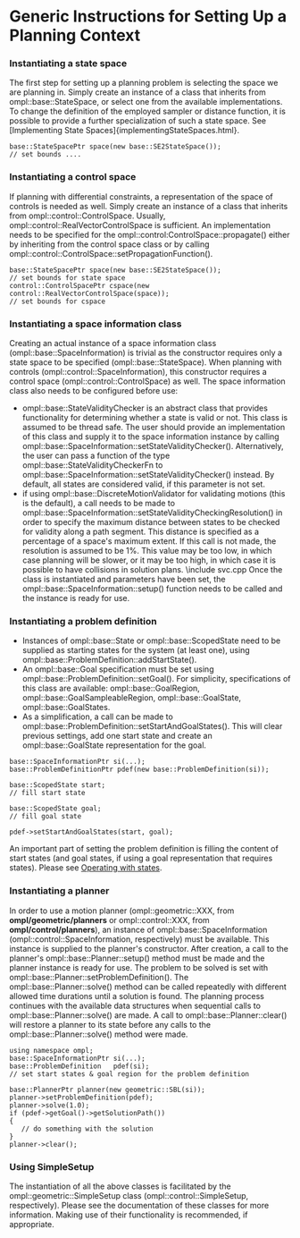 # Generic Instructions for Setting Up a Planning Context

### Instantiating a state space

The first step for setting up a planning problem is selecting the space we are planning in. Simply create an instance of a class that inherits from ompl::base::StateSpace, or select one from the available implementations. To change the definition of the employed sampler or distance function, it is possible to provide a further specialization of such a state space. See [Implementing State Spaces]{implementingStateSpaces.html}.

~~~{.cpp}
base::StateSpacePtr space(new base::SE2StateSpace());
// set bounds ....
~~~


### Instantiating a control space

If planning with differential constraints, a representation of the space of controls is needed as well. Simply create an instance of a class that inherits from ompl::control::ControlSpace. Usually, ompl::control::RealVectorControlSpace is sufficient. An implementation needs to be specified for the ompl::control:ControlSpace::propagate() either by inheriting from the control space class or by calling ompl::control::ControlSpace::setPropagationFunction().

~~~{.cpp}
base::StateSpacePtr space(new base::SE2StateSpace());
// set bounds for state space
control::ControlSpacePtr cspace(new control::RealVectorControlSpace(space));
// set bounds for cspace
~~~


### Instantiating a space information class

Creating an actual instance of a space information class (ompl::base::SpaceInformation) is trivial as the constructor requires only a state space to be specified (ompl::base::StateSpace). When planning with controls (ompl::control::SpaceInformation), this constructor requires a control space (ompl::control::ControlSpace) as well.  The space information class also needs to be configured before use:

- ompl::base::StateValidityChecker is an abstract class that provides functionality for determining whether a state is valid or not. This class is assumed to be thread safe. The user should provide an implementation of this class and supply it to the space information instance by calling ompl::base::SpaceInformation::setStateValidityChecker(). Alternatively, the user can pass a function of the type ompl::base::StateValidityCheckerFn to ompl::base::SpaceInformation::setStateValidityChecker() instead. By default, all states are considered valid, if this parameter is not set.
- if using ompl::base::DiscreteMotionValidator for validating motions (this is the default), a call needs to be made to ompl::base::SpaceInformation::setStateValidityCheckingResolution() in order to specify the maximum distance between states to be checked for validity along a path segment. This distance is specified as a percentage of a space's maximum extent. If this call is not made, the resolution is assumed to be 1%. This value may be too low, in which case planning will be slower, or it may be too high, in which case it is possible to have collisions in solution plans.
\include svc.cpp
  Once the class is instantiated and parameters have been set, the ompl::base::SpaceInformation::setup() function needs to be called and the instance is ready for use.


### Instantiating a problem definition

- Instances of ompl::base::State or ompl::base::ScopedState need to be supplied as starting states for the system (at least one), using ompl::base::ProblemDefinition::addStartState().
- An ompl::base::Goal specification must be set using ompl::base::ProblemDefinition::setGoal(). For simplicity, specifications of this class are available: ompl::base::GoalRegion, ompl::base::GoalSampleableRegion, ompl::base::GoalState, ompl::base::GoalStates.
- As a simplification, a call can be made to ompl::base::ProblemDefinition::setStartAndGoalStates(). This will clear previous settings, add one start state and create an ompl::base::GoalState representation for the goal.
~~~{.cpp}
base::SpaceInformationPtr si(...);
base::ProblemDefinitionPtr pdef(new base::ProblemDefinition(si));

base::ScopedState start;
// fill start state

base::ScopedState goal;
// fill goal state

pdef->setStartAndGoalStates(start, goal);
~~~
  An important part of setting the problem definition is filling the content of start states (and goal states, if using a goal representation that requires states). Please see [Operating with states](workingWithStates.html#stateOps).


### Instantiating a planner

In order to use a motion planner (ompl::geometric::XXX, from __ompl/geometric/planners__ or ompl::control::XXX, from __ompl/control/planners__), an instance of ompl::base::SpaceInformation (ompl::control::SpaceInformation, respectively) must be available. This instance is supplied to the planner's constructor. After creation, a call to the planner's ompl::base::Planner::setup() method must be made and the planner instance is ready for use. The problem to be solved is set with ompl::base::Planner::setProblemDefinition(). The ompl::base::Planner::solve() method can be called repeatedly with different allowed time durations until a solution is found. The planning process continues with the available data structures when sequential calls to ompl::base::Planner::solve() are made. A call to ompl::base::Planner::clear() will restore a planner to its state before any calls to the ompl::base::Planner::solve() method were made.

~~~{.cpp}
using namespace ompl;
base::SpaceInformationPtr si(...);
base::ProblemDefinition   pdef(si);
// set start states & goal region for the problem definition

base::PlannerPtr planner(new geometric::SBL(si));
planner->setProblemDefinition(pdef);
planner->solve(1.0);
if (pdef->getGoal()->getSolutionPath())
{
   // do something with the solution
}
planner->clear();
~~~


### Using SimpleSetup

The instantiation of all the above classes is facilitated by the ompl::geometric::SimpleSetup class (ompl::control::SimpleSetup, respectively). Please see the documentation of these classes for more information. Making use of their functionality is recommended, if appropriate.
